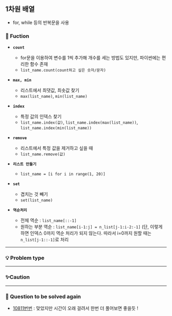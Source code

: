## 1차원 배열
- for, while 등의 반복문을 사용

### 🔎 Fuction
- **`count`**
    - for문을 이용하여 변수를 1씩 추가해 개수를 세는 방법도 있지만, 파이썬에는 편리한 함수 존재
    - `list_name.count(count하고 싶은 숫자/문자)`

- **`max, min`**
    - 리스트에서 최댓값, 최솟값 찾기
    - `max(list_name)`, `min(list_name)`

- **`index`**
    - 특정 값의 인덱스 찾기
    - `list_name.index(값)`, `list_name.index(max(list_name))`, `list_name.index(min(list_name))`

- **`remove`**
    - 리스트에서 특정 값을 제거하고 싶을 때
    - `list_name.remove(값)`

- **`리스트 만들기`**
    - `list_name = [i for i in range(1, 20)]`

- **`set`**
    - 겹치는 것 빼기
    - `set(list_name)`
    
- **`역순처리`**
    - 전체 역순 : `list_name[::-1]`
    - 원하는 부분 역순 : `list_name[i-1:j] = n_list[j-1:i-2:-1]` (단, 이렇게 하면 인덱스 0까지 역순 처리가 되지 않는다. 따라서 i=0까지 원할 때는 `n_list[j-1::-1]`로 처리
    
----------------------------------
### 💡 Problem type


----------------------------------
### ✨Caution

----------------------------------
### 📌 Question to be solved again
- [10811번번](https://www.acmicpc.net/problem/10811번) : 맞았지만 시간이 오래 걸려서 한번 더 풀어보면 좋을듯 !